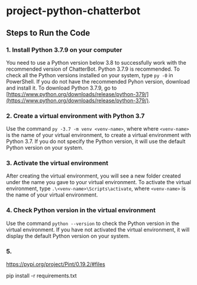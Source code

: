# project-python-chatterbot

## Steps to Run the Code

### 1. Install Python 3.7.9 on your computer

You need to use a Python version below 3.8 to successfully work with the recommended version of ChatterBot. Python 3.7.9 is recommended. To check all the Python versions installed on your system, type `py -0` in PowerShell. If you do not have the recommended Pyhon version, download and install it. To download Python 3.7.9, go to [https://www.python.org/downloads/release/python-379/](https://www.python.org/downloads/release/python-379/).

### 2. Create a virtual environment with Python 3.7

Use the command `py -3.7 -m venv <venv-name>`, where where `<venv-name>` is the name of your virtual environment, to create a virtual environment with Python 3.7. If you do not specify the Python version, it will use the default Python version on your system.

### 3. Activate the virtual environment

After creating the virtual environment, you will see a new folder created under the name you gave to your virtual environment. To activate the virtual environment, type `.\<venv-name>\Scripts\activate`, where `<venv-name>` is the name of your virtual environment.

### 4. Check Python version in the virtual environment

Use the command `python --version` to check the Python version in the virtual environment. If you have not activated the virtual environment, it will display the default Python version on your system.

### 5. 

https://pypi.org/project/Pint/0.19.2/#files

pip install -r requirements.txt
